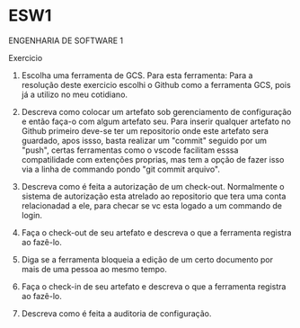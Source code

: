 # ESW1
ENGENHARIA DE SOFTWARE 1

Exercicio

1. Escolha uma ferramenta de GCS. Para esta ferramenta:
    Para a resolução deste exercicio escolhi o Github como a ferramenta GCS, pois já a utilizo no meu cotidiano.

2. Descreva como colocar um artefato sob gerenciamento de configuração e então faça-o com algum artefato seu.
    Para inserir qualquer artefato no Github primeiro deve-se ter um repositorio onde este artefato sera guardado, apos issso, basta realizar um "commit" seguido por um "push", certas ferramentas como o vscode facilitam esssa compatilidade com extenções proprias, mas tem a opção de fazer isso via a linha de commando pondo "git commit arquivo".

3. Descreva como é feita a autorização de um check-out.
    Normalmente o sistema de autorização esta atrelado ao repositorio que tera uma conta relacionadad a ele, para checar se vc esta logado a um commando de login.


4. Faça o check-out de seu artefato e descreva o que a ferramenta registra ao fazê-lo.


5. Diga se a ferramenta bloqueia a edição de um certo documento por mais de uma pessoa ao mesmo tempo.


6. Faça o check-in de seu artefato e descreva o que a ferramenta registra ao fazê-lo.


7. Descreva como é feita a auditoria de configuração.

